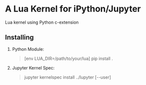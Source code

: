 # A Lua Kernel for iPython/Jupyter

Lua kernel using Python c-extension

## Installing

1) Python Module:

    > [env LUA_DIR=/path/to/your/lua] pip install .

2) Jupyter Kernel Spec:

    > jupyter kernelspec install ../lupyter [--user]
